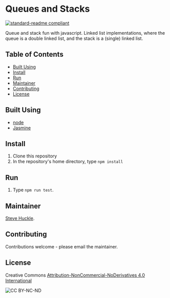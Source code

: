 # Queues and Stacks

[![standard-readme compliant](https://img.shields.io/badge/readme%20style-standard-brightgreen.svg?style=flat-square)](https://github.com/RichardLitt/standard-readme)

Queue and stack fun with javascript. Linked list implementations, where the queue is a double linked list, and the stack is a (single) linked list.

## Table of Contents

- [Built Using](#built-using)  
- [Install](#install)
- [Run](#run)  
- [Maintainer](#maintainer)
- [Contributing](#contributing)
- [License](#license)

## Built Using

- [node](https://nodejs.org/en/)
- [Jasmine](https://jasmine.github.io/)

## Install

1. Clone this repository
2. In the repository's home directory, type `npm install`

## Run

1. Type `npm run test`.

## Maintainer

[Steve Huckle](https://glowkeeper.github.io/).

## Contributing

Contributions welcome - please email the maintainer.

## License

Creative Commons [Attribution-NonCommercial-NoDerivatives 4.0 International](https://creativecommons.org/licenses/by-nc-nd/4.0/)

![CC BY-NC-ND](https://licensebuttons.net/l/by-nc-nd/3.0/88x31.png)

